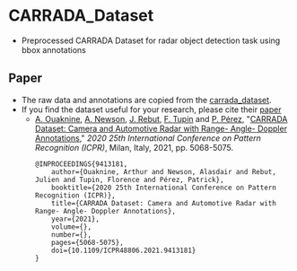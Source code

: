 # CARRADA_Dataset
- Preprocessed CARRADA Dataset for radar object detection task using bbox annotations

## Paper
- The raw data and annotations are copied from the [carrada_dataset](https://github.com/valeoai/carrada_dataset). 
- If you find the dataset useful for your research, please cite their [paper](https://arxiv.org/abs/2005.01456)
  - [A. Ouaknine](https://arthurouaknine.github.io/), [A. Newson](https://sites.google.com/site/alasdairnewson/), [J. Rebut](https://scholar.google.com/citations?user=BJcQNcoAAAAJ&hl=fr), [F. Tupin](https://perso.telecom-paristech.fr/tupin/) and [P. Pérez](https://ptrckprz.github.io/), "[CARRADA Dataset: Camera and Automotive Radar with Range- Angle- Doppler Annotations](https://ieeexplore.ieee.org/document/9413181)," *2020 25th International Conference on Pattern Recognition (ICPR)*, Milan, Italy, 2021, pp. 5068-5075.
    ```
    @INPROCEEDINGS{9413181,
        author={Ouaknine, Arthur and Newson, Alasdair and Rebut, Julien and Tupin, Florence and Pérez, Patrick},
        booktitle={2020 25th International Conference on Pattern Recognition (ICPR)},
        title={CARRADA Dataset: Camera and Automotive Radar with Range- Angle- Doppler Annotations},
        year={2021},
        volume={},
        number={},
        pages={5068-5075},
        doi={10.1109/ICPR48806.2021.9413181}
    }
    ```

